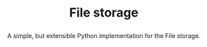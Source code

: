 # <p align="center">File storage
 
<p align="center">A simple, but extensible Python 
implementation for the File storage.

